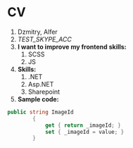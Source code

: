 # CV

1. Dzmitry, Alfer
1. *TEST_SKYPE_ACC*
1. **I want to improve my frontend skills:**
   1. SCSS
   1. JS
1. **Skills:**
   1. .NET
   1. Asp.NET
   1. Sharepoint
1. **Sample code:**
```C#
public string ImageId
        {
            get { return _imageId; }
            set { _imageId = value; }
        }
```
